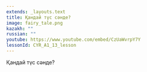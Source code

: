 ```yaml
---
extends: _layouts.text
title: Қандай түс сәнде?
image: fairy_tale.png
kazakh: ""
russian: ""
youtube: https://www.youtube.com/embed/CzUaWvrpY7Y
lessonId: CYR_A1_13_lesson
---
```

Қандай түс сәнде?